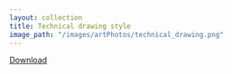 ```yaml
---
layout: collection
title: Technical drawing style
image_path: "/images/artPhotos/technical_drawing.png"
---
```

  [Download](https://github.com/scotttmoen/Art)

